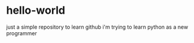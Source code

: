 # hello-world
just a simple repository to learn github
i'm trying to learn python as a new programmer
